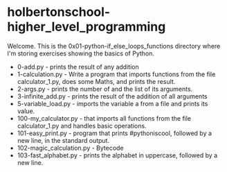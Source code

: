 # holbertonschool-higher_level_programming

Welcome. This is the 0x01-python-if_else_loops_functions directory where I'm storing exercises showing the basics of Python.

-  0-add.py - prints the result of any addition 
-  1-calculation.py - Write a program that imports functions from the file calculator_1.py, does some Maths, and prints the result.
-  2-args.py -  prints the number of and the list of its arguments.
-  3-infinite_add.py - prints the result of the addition of all arguments
-  5-variable_load.py - imports the variable a from a file and prints its value.
-  100-my_calculator.py - that imports all functions from the file calculator_1.py and handles basic operations.
-  101-easy_print.py - program that prints #pythoniscool, followed by a new line, in the standard output.
-  102-magic_calculation.py - Bytecode
-  103-fast_alphabet.py - prints the alphabet in uppercase, followed by a new line.
